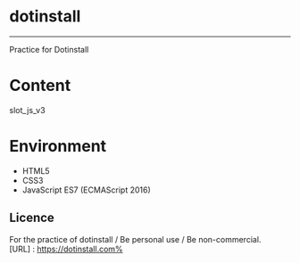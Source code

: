 # dotinstall
---
Practice for Dotinstall

# Content
slot_js_v3

# Environment
- HTML5
- CSS3
- JavaScript ES7 (ECMAScript 2016)

## Licence
For the practice of dotinstall / Be personal use / Be non-commercial.  
[URL] : https://dotinstall.com%     